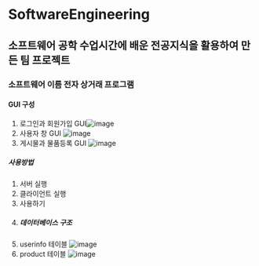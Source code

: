 # SoftwareEngineering
## 소프트웨어 공학 수업시간에 배운 전공지식을 활용하여 만든 팀 프로젝트
### 소프트웨어 이름 전자 상거래 프로그램
#### GUI 구성
1. 로그인과 회원가입 GUI![image](https://user-images.githubusercontent.com/46277114/122617403-2dc6ba80-d0c7-11eb-93ff-4aef71f4486e.png)
2. 사용자 창 GUI ![image](https://user-images.githubusercontent.com/46277114/122617408-2f907e00-d0c7-11eb-897e-d99a9f29c74b.png)
3. 게시물과 물품등록 GUI ![image](https://user-images.githubusercontent.com/46277114/122617414-33240500-d0c7-11eb-92ce-51fe834024ee.png)
##### 사용방법
1. 서버 실행  
2. 클라이언트 실행  
3. 사용하기
4. ##### 데이터베이스 구조
1. userinfo 테이블 ![image](https://user-images.githubusercontent.com/46277114/122616739-f73c7000-d0c5-11eb-8388-2ef7f7cec1d5.png)
2. product 테이블 ![image](https://user-images.githubusercontent.com/46277114/122616725-f0156200-d0c5-11eb-9e66-0431e9cabf77.png)


